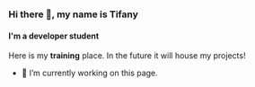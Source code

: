 ### Hi there 👋, my name is Tifany
#### I'm a developer student
Here is my **training** place.
In the future it will house my projects!


- 🔭 I’m currently working on this page. 





